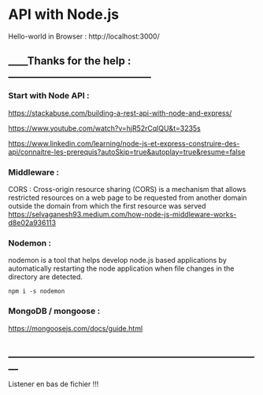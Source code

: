# API with Node.js

Hello-world in Browser : 
http://localhost:3000/

## ____Thanks for the help : _____________________________

### Start with Node API :
https://stackabuse.com/building-a-rest-api-with-node-and-express/

https://www.youtube.com/watch?v=hjR52rCqlQU&t=3235s

https://www.linkedin.com/learning/node-js-et-express-construire-des-api/connaitre-les-prerequis?autoSkip=true&autoplay=true&resume=false

### Middleware :

CORS : Cross-origin resource sharing (CORS) is a mechanism that allows 
restricted resources on a web page to be requested from another domain 
outside the domain from which the first resource was served
https://selvaganesh93.medium.com/how-node-js-middleware-works-d8e02a936113

### Nodemon :

nodemon is a tool that helps develop node.js based applications by 
automatically restarting the node application when file changes 
in the directory are detected.
```
npm i -s nodemon
```

### MongoDB / mongoose :

https://mongoosejs.com/docs/guide.html

## ____________________________________________________

Listener en bas de fichier !!!